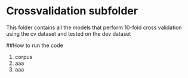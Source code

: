 # Crossvalidation subfolder
This folder contains all the models that perform 10-fold cross validation using the cv dataset and tested on the dev dataset

##How to run the code
1. corpus
2. aaa
3. aaa
